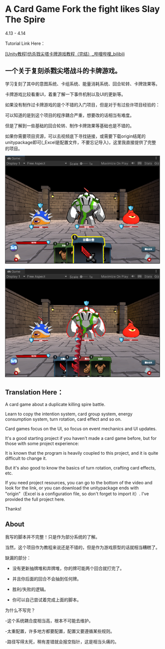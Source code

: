 # A Card Game Fork the fight likes Slay The Spire

4.13 - 4.14

Tutorial Link Here：

[[Unity教程]仿杀戮尖塔卡牌游戏教程（完结）_哔哩哔哩_bilibili](https://www.bilibili.com/video/BV1eF41177hu/?spm_id_from=333.1007.top_right_bar_window_custom_collection.content.click&vd_source=56e8fdea1840126840d1260a558908b9)

## 一个关于复刻杀戮尖塔战斗的卡牌游戏。

学习复刻了其中的意图系统、卡组系统、能量消耗系统、回合轮转、卡牌效果等。

卡牌游戏比较看重UI，着重了解一下事件机制以及UI的更新等。

如果没有制作过卡牌游戏的是个不错的入门项目，但是对于有过些许项目经验的：

可以知道的是到这个项目的程序耦合严重，想要改的话相当有难度。

但是了解到一些基础的回合轮转、制作卡牌效果等基础也是不错的。

如果你需要项目资源，可以去视频底下寻找链接，或需要下载origin结尾的unitypackage即可(_Excel是配置文件，不要忘记导入)，这里我直接提供了完整的项目。

![](./cardgameAttack.png)

![](./cardGame.png)

## Translation Here：

A card game about a duplicate killing spire battle.

Learn to copy the intention system, card group system, energy consumption system, turn rotation, card effect and so on.

Card games focus on the UI, so focus on event mechanics and UI updates.

It's a good starting project if you haven't made a card game before, but for those with some project experience:

It is known that the program is heavily coupled to this project, and it is quite difficult to change it.

But it's also good to know the basics of turn rotation, crafting card effects, etc.

If you need project resources, you can go to the bottom of the video and look for the link, or you can download the unitypackage ends with "origin"（Excel is a configuration file, so don't forget to import it）. I've provided the full project here.

Thanks!

## About

我写的脚本并不完整！只是作为部分系统的了解。

当然，这个项目作为教程来说还是不错的，但是作为游戏原型的话就相当糟糕了。

缺漏的部分：

- 没有更新抽牌堆和弃牌堆，你的牌可能两个回合就打完了。

- 并且你后面的回合不会抽到任何牌。

- 胜利/失败的逻辑。

- 你可以自己尝试着完成上面的脚本。

为什么不写完？

-这个系统耦合度相当高，根本不可能去维护。

-太重配置，许多地方都要配置，配置又要遵循某些规则。

-路径写得太死，稍有差错就会报空指针，这是相当头痛的。
